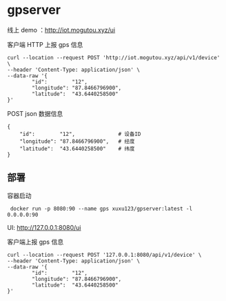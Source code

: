 # gpserver

线上 demo ：http://iot.mogutou.xyz/ui

客户端 HTTP 上报 gps 信息

```
curl --location --request POST 'http://iot.mogutou.xyz/api/v1/device' \
--header 'Content-Type: application/json' \
--data-raw '{
		"id":        "12",
		"longitude": "87.8466796900",
		"latitude":  "43.6440258500"
}'
```

POST json 数据信息

```text
{
    "id":        "12",              # 设备ID
    "longitude": "87.8466796900",   # 经度
    "latitude":  "43.6440258500"    # 纬度
}
```

## 部署

容器启动

```
 docker run -p 8080:90 --name gps xuxu123/gpserver:latest -l 0.0.0.0:90
```

UI: http://127.0.0.1:8080/ui

客户端上报 gps 信息

```
curl --location --request POST '127.0.0.1:8080/api/v1/device' \
--header 'Content-Type: application/json' \
--data-raw '{
		"id":        "12",
		"longitude": "87.8466796900",
		"latitude":  "43.6440258500"
}'
```

